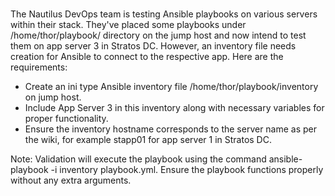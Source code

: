 # 

The Nautilus DevOps team is testing Ansible playbooks on various servers within their stack. They've placed some playbooks under /home/thor/playbook/ directory on the jump host and now intend to test them on app server 3 in Stratos DC. However, an inventory file needs creation for Ansible to connect to the respective app. Here are the requirements:

- Create an ini type Ansible inventory file /home/thor/playbook/inventory on jump host.
- Include App Server 3 in this inventory along with necessary variables for proper functionality.
- Ensure the inventory hostname corresponds to the server name as per the wiki, for example stapp01 for app server 1 in Stratos DC.

Note: Validation will execute the playbook using the command ansible-playbook -i inventory playbook.yml. Ensure the playbook functions properly without any extra arguments.